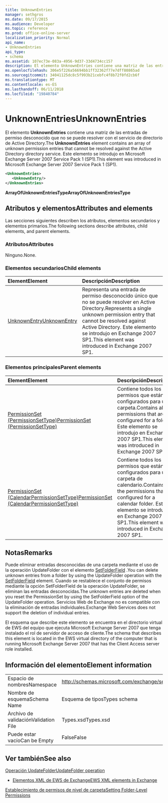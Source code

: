 ```yaml
---
title: UnknownEntries
manager: sethgros
ms.date: 09/17/2015
ms.audience: Developer
ms.topic: reference
ms.prod: office-online-server
localization_priority: Normal
api_name:
- UnknownEntries
api_type:
- schema
ms.assetid: 107ec73e-083a-4956-9d37-33d4734cc157
description: El elemento UnknownEntries contiene una matriz de las entradas de permiso desconocido que no se puede resolver con el servicio de directorio de Active Directory. Este elemento se introdujo en Microsoft Exchange Server 2007 Service Pack 1 (SP1).
ms.openlocfilehash: 306e5f226a56694bb1ff32362f77e7dff80865ad
ms.sourcegitcommit: 34041125dc8c5f993b21cebfc4f8b72f0fd2cb6f
ms.translationtype: MT
ms.contentlocale: es-ES
ms.lasthandoff: 06/11/2018
ms.locfileid: "19840784"
---
```

# <a name="unknownentries"></a><span data-ttu-id="8ada2-104">UnknownEntries</span><span class="sxs-lookup"><span data-stu-id="8ada2-104">UnknownEntries</span></span>

<span data-ttu-id="8ada2-105">El elemento **UnknownEntries** contiene una matriz de las entradas de permiso desconocido que no se puede resolver con el servicio de directorio de Active Directory.</span><span class="sxs-lookup"><span data-stu-id="8ada2-105">The **UnknownEntries** element contains an array of unknown permission entries that cannot be resolved against the Active Directory directory service.</span></span> <span data-ttu-id="8ada2-106">Este elemento se introdujo en Microsoft Exchange Server 2007 Service Pack 1 (SP1).</span><span class="sxs-lookup"><span data-stu-id="8ada2-106">This element was introduced in Microsoft Exchange Server 2007 Service Pack 1 (SP1).</span></span> 
  
```xml
<UnknownEntries>
   <UnknownEntry/>
</UnknownEntries>
```

 <span data-ttu-id="8ada2-107">**ArrayOfUnknownEntriesType**</span><span class="sxs-lookup"><span data-stu-id="8ada2-107">**ArrayOfUnknownEntriesType**</span></span>
## <a name="attributes-and-elements"></a><span data-ttu-id="8ada2-108">Atributos y elementos</span><span class="sxs-lookup"><span data-stu-id="8ada2-108">Attributes and elements</span></span>

<span data-ttu-id="8ada2-109">Las secciones siguientes describen los atributos, elementos secundarios y elementos primarios.</span><span class="sxs-lookup"><span data-stu-id="8ada2-109">The following sections describe attributes, child elements, and parent elements.</span></span>
  
### <a name="attributes"></a><span data-ttu-id="8ada2-110">Atributos</span><span class="sxs-lookup"><span data-stu-id="8ada2-110">Attributes</span></span>

<span data-ttu-id="8ada2-111">Ninguno.</span><span class="sxs-lookup"><span data-stu-id="8ada2-111">None.</span></span>
  
### <a name="child-elements"></a><span data-ttu-id="8ada2-112">Elementos secundarios</span><span class="sxs-lookup"><span data-stu-id="8ada2-112">Child elements</span></span>

|<span data-ttu-id="8ada2-113">**Element**</span><span class="sxs-lookup"><span data-stu-id="8ada2-113">**Element**</span></span>|<span data-ttu-id="8ada2-114">**Descripción**</span><span class="sxs-lookup"><span data-stu-id="8ada2-114">**Description**</span></span>|
|:-----|:-----|
|[<span data-ttu-id="8ada2-115">UnknownEntry</span><span class="sxs-lookup"><span data-stu-id="8ada2-115">UnknownEntry</span></span>](unknownentry.md) <br/> |<span data-ttu-id="8ada2-116">Representa una entrada de permiso desconocido único que no se puede resolver en Active Directory.</span><span class="sxs-lookup"><span data-stu-id="8ada2-116">Represents a single unknown permission entry that cannot be resolved against Active Directory.</span></span> <span data-ttu-id="8ada2-117">Este elemento se introdujo en Exchange 2007 SP1.</span><span class="sxs-lookup"><span data-stu-id="8ada2-117">This element was introduced in Exchange 2007 SP1.</span></span>  <br/> |
   
### <a name="parent-elements"></a><span data-ttu-id="8ada2-118">Elementos principales</span><span class="sxs-lookup"><span data-stu-id="8ada2-118">Parent elements</span></span>

|<span data-ttu-id="8ada2-119">**Element**</span><span class="sxs-lookup"><span data-stu-id="8ada2-119">**Element**</span></span>|<span data-ttu-id="8ada2-120">**Descripción**</span><span class="sxs-lookup"><span data-stu-id="8ada2-120">**Description**</span></span>|
|:-----|:-----|
|[<span data-ttu-id="8ada2-121">PermissionSet (PermissionSetType)</span><span class="sxs-lookup"><span data-stu-id="8ada2-121">PermissionSet (PermissionSetType)</span></span>](permissionset-permissionsettype.md) <br/> |<span data-ttu-id="8ada2-122">Contiene todos los permisos que están configurados para una carpeta.</span><span class="sxs-lookup"><span data-stu-id="8ada2-122">Contains all the permissions that are configured for a folder.</span></span> <span data-ttu-id="8ada2-123">Este elemento se introdujo en Exchange 2007 SP1.</span><span class="sxs-lookup"><span data-stu-id="8ada2-123">This element was introduced in Exchange 2007 SP1.</span></span>  <br/> |
|[<span data-ttu-id="8ada2-124">PermissionSet (CalendarPermissionSetType)</span><span class="sxs-lookup"><span data-stu-id="8ada2-124">PermissionSet (CalendarPermissionSetType)</span></span>](permissionset-calendarpermissionsettype.md) <br/> |<span data-ttu-id="8ada2-125">Contiene todos los permisos que están configurados para una carpeta de calendario.</span><span class="sxs-lookup"><span data-stu-id="8ada2-125">Contains all the permissions that are configured for a calendar folder.</span></span> <span data-ttu-id="8ada2-126">Este elemento se introdujo en Exchange 2007 SP1.</span><span class="sxs-lookup"><span data-stu-id="8ada2-126">This element was introduced in Exchange 2007 SP1.</span></span>  <br/> |
   
## <a name="remarks"></a><span data-ttu-id="8ada2-127">Notas</span><span class="sxs-lookup"><span data-stu-id="8ada2-127">Remarks</span></span>

<span data-ttu-id="8ada2-128">Puede eliminar entradas desconocidas de una carpeta mediante el uso de la operación UpdateFolder con el elemento [SetFolderField](setfolderfield.md) .</span><span class="sxs-lookup"><span data-stu-id="8ada2-128">You can delete unknown entries from a folder by using the UpdateFolder operation with the [SetFolderField](setfolderfield.md) element.</span></span> <span data-ttu-id="8ada2-129">Cuando se restablece el conjunto de permisos mediante la opción SetFolderField de la operación UpdateFolder, se eliminan las entradas desconocidas.</span><span class="sxs-lookup"><span data-stu-id="8ada2-129">The unknown entries are deleted when you reset the PermissionSet by using the SetFolderField option of the UpdateFolder operation.</span></span> <span data-ttu-id="8ada2-130">Servicios Web de Exchange no es compatible con la eliminación de entradas individuales.</span><span class="sxs-lookup"><span data-stu-id="8ada2-130">Exchange Web Services does not support the deletion of individual entries.</span></span> 
  
<span data-ttu-id="8ada2-131">El esquema que describe este elemento se encuentra en el directorio virtual de EWS del equipo que ejecuta Microsoft Exchange Server 2007 que tenga instalado el rol de servidor de acceso de cliente.</span><span class="sxs-lookup"><span data-stu-id="8ada2-131">The schema that describes this element is located in the EWS virtual directory of the computer that is running Microsoft Exchange Server 2007 that has the Client Access server role installed.</span></span>
  
## <a name="element-information"></a><span data-ttu-id="8ada2-132">Información del elemento</span><span class="sxs-lookup"><span data-stu-id="8ada2-132">Element information</span></span>

|||
|:-----|:-----|
|<span data-ttu-id="8ada2-133">Espacio de nombres</span><span class="sxs-lookup"><span data-stu-id="8ada2-133">Namespace</span></span>  <br/> |http://schemas.microsoft.com/exchange/services/2006/types  <br/> |
|<span data-ttu-id="8ada2-134">Nombre de esquema</span><span class="sxs-lookup"><span data-stu-id="8ada2-134">Schema Name</span></span>  <br/> |<span data-ttu-id="8ada2-135">Esquema de tipos</span><span class="sxs-lookup"><span data-stu-id="8ada2-135">Types schema</span></span>  <br/> |
|<span data-ttu-id="8ada2-136">Archivo de validación</span><span class="sxs-lookup"><span data-stu-id="8ada2-136">Validation File</span></span>  <br/> |<span data-ttu-id="8ada2-137">Types.xsd</span><span class="sxs-lookup"><span data-stu-id="8ada2-137">Types.xsd</span></span>  <br/> |
|<span data-ttu-id="8ada2-138">Puede estar vacío</span><span class="sxs-lookup"><span data-stu-id="8ada2-138">Can be Empty</span></span>  <br/> |<span data-ttu-id="8ada2-139">False</span><span class="sxs-lookup"><span data-stu-id="8ada2-139">False</span></span>  <br/> |
   
## <a name="see-also"></a><span data-ttu-id="8ada2-140">Ver también</span><span class="sxs-lookup"><span data-stu-id="8ada2-140">See also</span></span>



[<span data-ttu-id="8ada2-141">Operación UpdateFolder</span><span class="sxs-lookup"><span data-stu-id="8ada2-141">UpdateFolder operation</span></span>](updatefolder-operation.md)


- [<span data-ttu-id="8ada2-142">Elementos XML de EWS de Exchange</span><span class="sxs-lookup"><span data-stu-id="8ada2-142">EWS XML elements in Exchange</span></span>](ews-xml-elements-in-exchange.md)


[<span data-ttu-id="8ada2-143">Establecimiento de permisos de nivel de carpeta</span><span class="sxs-lookup"><span data-stu-id="8ada2-143">Setting Folder-Level Permissions</span></span>](http://msdn.microsoft.com/library/c7530e86-5112-401c-b10a-9c054ae59f07%28Office.15%29.aspx)

